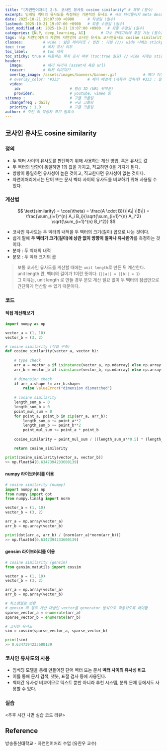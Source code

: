 ```yaml
---
title: "[자연언어처리] 2-5. 코사인 유사도 cosine similarity" # 제목 (필수)
excerpt: 임베딩 벡터의 유사도를 측정하는 기본적인 유사도 # 서브 타이틀이자 meta description (필수)
date: 2025-10-21 19:07:00 +0900      # 작성일 (필수)
lastmod: 2025-10-21 19:07:00 +0900   # 최종 수정일 (필수)
last_modified_at: 2025-10-21 19:07:00 +0900   # 최종 수정일 (필수)
categories: [NLP, deep_learning, AI]       # 다수 카테고리에 포함 가능 (필수)
tags: nlp 자연언어처리 자연어 자연언어 코사인 유사도 코사인유사도 cosine similarity ai 머신러닝 모델 machinelearning machine learning                       # 태그 복수개 가능 (필수)
classes:         # wide : 넓은 레이아웃 / 빈칸 : 기본 //// wide 시에는 sticky toc 불가
toc: true        # 목차 표시 여부
toc_label:       # toc 제목
toc_sticky: true # 이동하는 목차 표시 여부 (toc:true 필요) // wide 시에는 sticky toc 불가
header: 
  image:         # 헤더 이미지 (asset내 혹은 url)
  teaser:        # 티저 이미지??
  overlay_image: /assets/images/banners/banner.gif            # 헤더 이미지 (제목과 겹치게)
  # overlay_color: '#333'            # 헤더 배경색 (제목과 겹치게) #333 : 짙은 회색 (필수)
  video:
    id:                      # 영상 ID (URL 뒷부분)
    provider:                # youtube, vimeo 등
sitemap :                    # 구글 크롤링
  changefreq : daily         # 구글 크롤링
  priority : 1.0             # 구글 크롤링
author: # 주인 외 작성자 표기 필요시
---
```

<!--postNo: 20251021_001-->  

## 코사인 유사도 cosine similarity  

### 정의  

- 두 벡터 사이의 유사도를 판단하기 위해 사용하는 계산 방법, 혹은 유사도 값  
- 두 벡터의 방향이 동일하면 1의 값을 가지고, 직교하면 0을 가지게 된다.  
- 방향이 동일하면 유사성이 높은 것이고, 직교한다면 유사성이 없는 것이다.  
- 자연어처리에서는 단어 또는 문서 벡터 사이의 유사도를 비교하기 위해 사용될 수 있다.  

### 계산법  

$$
\text{similarity} = \cos(\theta) = \frac{A \cdot B}{\|A\| \|B\|} = \frac{\sum_{i=1}^{n} A_i B_i}{\sqrt{\sum_{i=1}^{n} A_i^2} \sqrt{\sum_{i=1}^{n} B_i^2}}
$$

- 코사인 유사도는 두 벡터의 내적을 두 벡터의 크기(길이) 곱으로 나눈 것이다.  
- 쉽게 말해 **두 벡터가 크기(길이)에 상관 없이 방향이 얼마나 유사한가**를 측정하는 것이다.  
- 분자 : 두 벡터의 내적  
- 분모 : 두 벡터 크기의 곱  

> 보통 코사인 유사도를 계산할 때에는 `unit length`로 만든 뒤 계산한다.  
> unit length 란, 벡터의 길이가 1이란 뜻이다. (`||a|| = ||b|| = 1`)  
> 그 이유는, unit length 로 만들 경우 분모 계산 필요 없이 두 벡터의 점곱만으로 간단하게 연산할 수 있기 때문이다.  

### 코드  

#### 직접 계산해보기  

```python
import numpy as np

vector_a = (1, 10)
vector_b = (3, 2)

# cosine similarity (직접 구축)
def cosine_similarity(vector_a, vector_b):
    
    # type check
    arr_a = vector_a if isinstance(vector_a, np.ndarray) else np.array(vector_a)
    arr_b = vector_b if isinstance(vector_b, np.ndarray) else np.array(vector_b)
    
    # dimension check
    if arr_a.shape != arr_b.shape:
        raise ValueError("dimension dismatched")
    
    # cosine similarity
    length_sum_a = 0
    length_sum_b = 0
    point_mul_sum = 0
    for point_a, point_b in zip(arr_a, arr_b):
        length_sum_a += point_a**2
        length_sum_b += point_b**2
        point_mul_sum += point_a * point_b
    
    cosine_similarity = point_mul_sum / ((length_sum_a**0.5) * (length_sum_b**0.5))

    return cosine_similarity

print(cosine_similarity(vector_a, vector_b))
>> np.float64(0.6347394233600139)
```

#### numpy 라이브러리를 이용  

```python
# cosine similarity (numpy)
import numpy as np
from numpy import dot
from numpy.linalg import norm

vector_a = (1, 10)
vector_b = (3, 2)

arr_a = np.array(vector_a)
arr_b = np.array(vector_b)

print(dot(arr_a, arr_b) / (norm(arr_a)*norm(arr_b)))
>> np.float64(0.6347394233600139)
```

#### gensim 라이브러리를 이용  

```python
# cosine similarity (gensim)
from gensim.matutils import cossim

vector_a = (1, 10)
vector_b = (3, 2)

arr_a = np.array(vector_a)
arr_b = np.array(vector_b)

# 희소행렬로 변환
# gensim 의 경우 계산 대상인 vector를 generator 방식으로 작동하도록 해야함  
sparse_vector_a = enumerate(arr_a)
sparse_vector_b = enumerate(arr_b)

# 코사인 유사도
sim = cossim(sparse_vector_a, sparse_vector_b)

print(sim)
>> 0.6347394233600139
```

### 코사인 유사도의 사용  

- 임베딩 모델을 통해 만들어진 단어 벡터 또는 문서 **벡터 사이의 유사성 비교**  
- 이를 통해 문서 검색, 챗봇, 표절 검사 등에 사용된다.  
- 벡터간 유사성 비교이므로 텍스트 뿐만 아니라 추천 시스템, 분류 문제 등에서도 사용할 수 있다.  

### 실습  

<추후 시간 나면 실습 코드 리뷰>


## Reference  

방송통신대학교 - 자연언어처리 수업 (유찬우 교수)  
